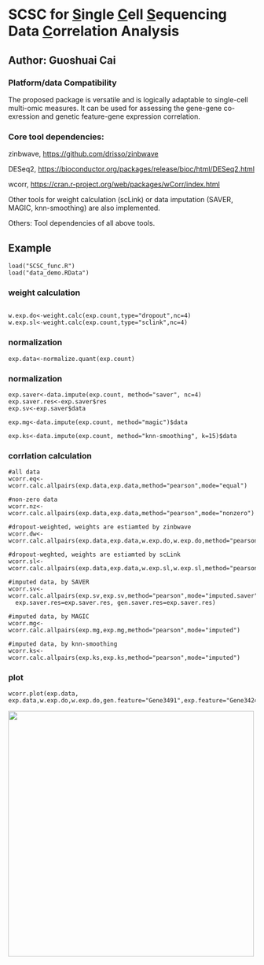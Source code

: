 # SCSC for <ins>S</ins>ingle <ins>C</ins>ell <ins>S</ins>equencing Data <ins>C</ins>orrelation Analysis

## Author: Guoshuai Cai


### Platform/data Compatibility
The proposed package is versatile and is logically adaptable to single-cell multi-omic measures. It can be used for assessing the gene-gene co-exression and genetic feature-gene expression correlation.

### Core tool dependencies:

zinbwave, https://github.com/drisso/zinbwave

DESeq2, https://bioconductor.org/packages/release/bioc/html/DESeq2.html

wcorr, https://cran.r-project.org/web/packages/wCorr/index.html

Other tools for weight calculation (scLink) or data imputation (SAVER, MAGIC, knn-smoothing) are also implemented.

Others: Tool dependencies of all above tools.

## Example
```{r}
load("SCSC_func.R")
load("data_demo.RData")
```

### weight calculation
```{r}

w.exp.do<-weight.calc(exp.count,type="dropout",nc=4)
w.exp.sl<-weight.calc(exp.count,type="sclink",nc=4)
```

### normalization
```{r}
exp.data<-normalize.quant(exp.count)
```

### normalization
```{r}
exp.saver<-data.impute(exp.count, method="saver", nc=4)
exp.saver.res<-exp.saver$res
exp.sv<-exp.saver$data

exp.mg<-data.impute(exp.count, method="magic")$data

exp.ks<-data.impute(exp.count, method="knn-smoothing", k=15)$data
```

### corrlation calculation
```{r}
#all data
wcorr.eq<-wcorr.calc.allpairs(exp.data,exp.data,method="pearson",mode="equal")

#non-zero data
wcorr.nz<-wcorr.calc.allpairs(exp.data,exp.data,method="pearson",mode="nonzero")

#dropout-weighted, weights are estiamted by zinbwave
wcorr.dw<-wcorr.calc.allpairs(exp.data,exp.data,w.exp.do,w.exp.do,method="pearson",mode="weighted",alpha=3)

#dropout-weghted, weights are estiamted by scLink
wcorr.sl<-wcorr.calc.allpairs(exp.data,exp.data,w.exp.sl,w.exp.sl,method="pearson",mode="weighted",alpha=1)

#imputed data, by SAVER
wcorr.sv<-wcorr.calc.allpairs(exp.sv,exp.sv,method="pearson",mode="imputed.saver",
  exp.saver.res=exp.saver.res, gen.saver.res=exp.saver.res)

#imputed data, by MAGIC
wcorr.mg<-wcorr.calc.allpairs(exp.mg,exp.mg,method="pearson",mode="imputed")

#imputed data, by knn-smoothing
wcorr.ks<-wcorr.calc.allpairs(exp.ks,exp.ks,method="pearson",mode="imputed")
```

### plot
```{r}
wcorr.plot(exp.data, exp.data,w.exp.do,w.exp.do,gen.feature="Gene3491",exp.feature="Gene3424",alpha=1,color="red",breaks=20)
```
<img src="https://github.com/GuoshuaiCai/SEEK/blob/main/plot_demo.png" width="500" height="500">
